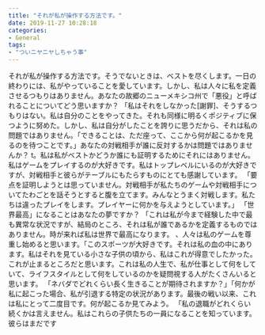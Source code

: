```yaml
---
title: "それが私が操作する方法です。"
date: 2019-11-27 10:28:18
categories:
- General
tags:
- "ついニヤニヤしちゃう事"
---
```


それが私が操作する方法です。そうでないときは、ベストを尽くします。一日の終わりには、私がやっていることを愛しています。しかし、私は人々に私を定義させるつもりはありません。あなたの故郷のニューメキシコ州で「悪役」と呼ばれることについてどう思いますか？ 「私はそれをしなかった[謝罪]、そうするつもりはない。私は自分のことをやってきた。それも同様に明るくポジティブに保つように努めた。しかし、私は自分がしたことを誇りに思うだから、それは私の問題ではありません。「できることは、ただ座って、ここから何が起こるかを見るのを待つことです。」あなたの対戦相手が誰に反対するかは問題ではありませんか？ t。私は私がベストかどうか誰にも証明するためにそれにはありません。私はゲームをプレイするのが大好きです。私はトップレベルにいるのが大好きですが、対戦相手と彼らがテーブルにもたらすものにとても感謝しています。 「要点を証明しようとは思っていません。対戦相手が私たちのゲームや対戦相手についてたわごとを話そうとすると腹を立てます。みんなとうまく対戦します。私たちは違ったプレイをします。プレイヤーに何かを与えようとしています。」 「世界最高」になることはあなたの夢ですか？ 「これは私が今まで経験した中で最も異常な状況ですが、結局のところ、それは私が誰であるかを定義するものではありません。時が来れば私は世界で最高になります。 、人々は私のゲームを尊重し始めると思います。「このスポーツが大好きです。それは私の血の中にあります。私はそれを見ている小さな子供の頃から、私はこれが得意でしたかった。これが止まるところだと思います。これは私の人生で、私が仕事として何をしていて、ライフスタイルとして何をしているのかを疑問視する人がたくさんいると思います。 「ネバダでどれくらい長く生きることが期待されますか？」「何かが私に起こった場合、私が引退する特定の状況があります。最後の戦い以来、これは私にとって二度目です。何が起こるか見てみよう。 「私の退職がどれくらい続くかは言えません。私はこれらの子供たちの一員になることを知っています。彼らはまだです
